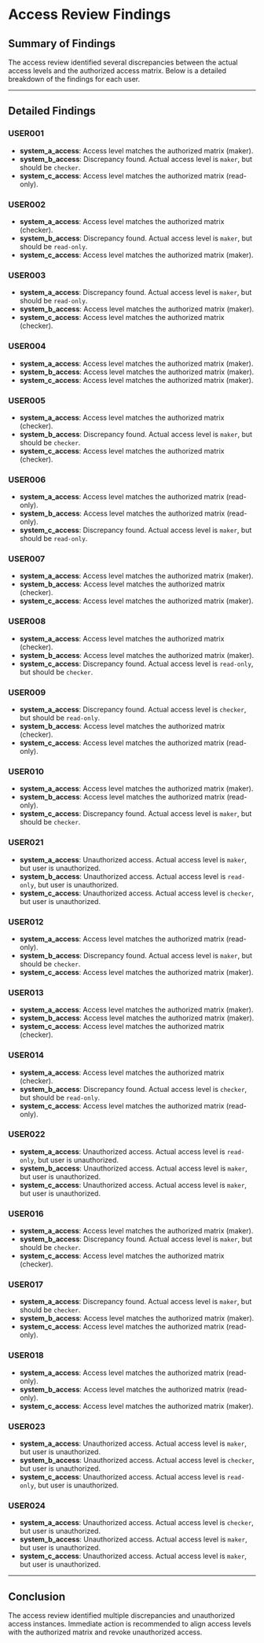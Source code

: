 # Access Review Findings

## Summary of Findings
The access review identified several discrepancies between the actual access levels and the authorized access matrix. Below is a detailed breakdown of the findings for each user.

---

## Detailed Findings

### USER001
- **system_a_access**: Access level matches the authorized matrix (maker).
- **system_b_access**: Discrepancy found. Actual access level is `maker`, but should be `checker`.
- **system_c_access**: Access level matches the authorized matrix (read-only).

### USER002
- **system_a_access**: Access level matches the authorized matrix (checker).
- **system_b_access**: Discrepancy found. Actual access level is `maker`, but should be `read-only`.
- **system_c_access**: Access level matches the authorized matrix (maker).

### USER003
- **system_a_access**: Discrepancy found. Actual access level is `maker`, but should be `read-only`.
- **system_b_access**: Access level matches the authorized matrix (maker).
- **system_c_access**: Access level matches the authorized matrix (checker).

### USER004
- **system_a_access**: Access level matches the authorized matrix (maker).
- **system_b_access**: Access level matches the authorized matrix (maker).
- **system_c_access**: Access level matches the authorized matrix (maker).

### USER005
- **system_a_access**: Access level matches the authorized matrix (checker).
- **system_b_access**: Discrepancy found. Actual access level is `maker`, but should be `checker`.
- **system_c_access**: Access level matches the authorized matrix (checker).

### USER006
- **system_a_access**: Access level matches the authorized matrix (read-only).
- **system_b_access**: Access level matches the authorized matrix (read-only).
- **system_c_access**: Discrepancy found. Actual access level is `maker`, but should be `read-only`.

### USER007
- **system_a_access**: Access level matches the authorized matrix (maker).
- **system_b_access**: Access level matches the authorized matrix (checker).
- **system_c_access**: Access level matches the authorized matrix (maker).

### USER008
- **system_a_access**: Access level matches the authorized matrix (checker).
- **system_b_access**: Access level matches the authorized matrix (maker).
- **system_c_access**: Discrepancy found. Actual access level is `read-only`, but should be `checker`.

### USER009
- **system_a_access**: Discrepancy found. Actual access level is `checker`, but should be `read-only`.
- **system_b_access**: Access level matches the authorized matrix (checker).
- **system_c_access**: Access level matches the authorized matrix (read-only).

### USER010
- **system_a_access**: Access level matches the authorized matrix (maker).
- **system_b_access**: Access level matches the authorized matrix (read-only).
- **system_c_access**: Discrepancy found. Actual access level is `maker`, but should be `checker`.

### USER021
- **system_a_access**: Unauthorized access. Actual access level is `maker`, but user is unauthorized.
- **system_b_access**: Unauthorized access. Actual access level is `read-only`, but user is unauthorized.
- **system_c_access**: Unauthorized access. Actual access level is `checker`, but user is unauthorized.

### USER012
- **system_a_access**: Access level matches the authorized matrix (read-only).
- **system_b_access**: Discrepancy found. Actual access level is `maker`, but should be `checker`.
- **system_c_access**: Access level matches the authorized matrix (maker).

### USER013
- **system_a_access**: Access level matches the authorized matrix (maker).
- **system_b_access**: Access level matches the authorized matrix (maker).
- **system_c_access**: Access level matches the authorized matrix (checker).

### USER014
- **system_a_access**: Access level matches the authorized matrix (checker).
- **system_b_access**: Discrepancy found. Actual access level is `checker`, but should be `read-only`.
- **system_c_access**: Access level matches the authorized matrix (read-only).

### USER022
- **system_a_access**: Unauthorized access. Actual access level is `read-only`, but user is unauthorized.
- **system_b_access**: Unauthorized access. Actual access level is `maker`, but user is unauthorized.
- **system_c_access**: Unauthorized access. Actual access level is `maker`, but user is unauthorized.

### USER016
- **system_a_access**: Access level matches the authorized matrix (maker).
- **system_b_access**: Discrepancy found. Actual access level is `maker`, but should be `checker`.
- **system_c_access**: Access level matches the authorized matrix (checker).

### USER017
- **system_a_access**: Discrepancy found. Actual access level is `maker`, but should be `checker`.
- **system_b_access**: Access level matches the authorized matrix (maker).
- **system_c_access**: Access level matches the authorized matrix (read-only).

### USER018
- **system_a_access**: Access level matches the authorized matrix (read-only).
- **system_b_access**: Access level matches the authorized matrix (read-only).
- **system_c_access**: Access level matches the authorized matrix (maker).

### USER023
- **system_a_access**: Unauthorized access. Actual access level is `maker`, but user is unauthorized.
- **system_b_access**: Unauthorized access. Actual access level is `checker`, but user is unauthorized.
- **system_c_access**: Unauthorized access. Actual access level is `read-only`, but user is unauthorized.

### USER024
- **system_a_access**: Unauthorized access. Actual access level is `checker`, but user is unauthorized.
- **system_b_access**: Unauthorized access. Actual access level is `maker`, but user is unauthorized.
- **system_c_access**: Unauthorized access. Actual access level is `maker`, but user is unauthorized.

---

## Conclusion
The access review identified multiple discrepancies and unauthorized access instances. Immediate action is recommended to align access levels with the authorized matrix and revoke unauthorized access.
```